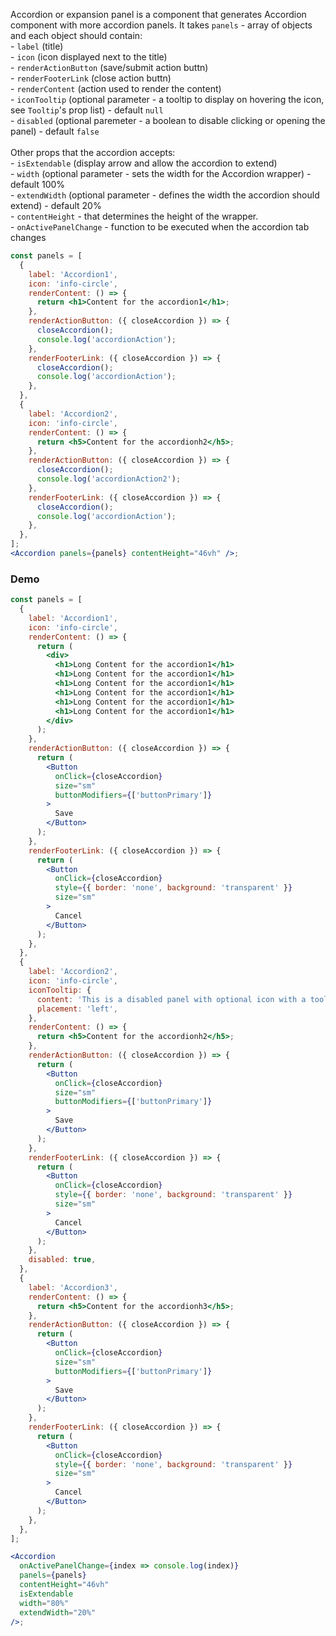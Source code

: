 Accordion or expansion panel is a component that generates Accordion component with more accordion panels. It takes `panels` - array of objects and each object should contain:
<br/>- `label` (title)
<br/>- `icon` (icon displayed next to the title)
<br/>- `renderActionButton` (save/submit action buttn)
<br/>- `renderFooterLink` (close action buttn)
<br/> - `renderContent` (action used to render the content)
<br/> - `iconTooltip` (optional parameter - a tooltip to display on hovering the icon, see `Tooltip`'s prop list) - default `null`
<br/> - `disabled` (optional paremeter - a boolean to disable clicking or opening the panel) - default `false`
<br/>
<br/>Other props that the accordion accepts:
<br/> - `isExtendable` (display arrow and allow the accordion to extend)
<br/> - `width` (optional parameter - sets the width for the Accordion wrapper) - default 100%
<br/> - `extendWidth` (optional parameter - defines the width the accordion should extend) - default 20%
<br/> - `contentHeight` - that determines the height of the wrapper.
<br/> - `onActivePanelChange` - function to be executed when the accordion tab changes

```jsx static
const panels = [
  {
    label: 'Accordion1',
    icon: 'info-circle',
    renderContent: () => {
      return <h1>Content for the accordion1</h1>;
    },
    renderActionButton: ({ closeAccordion }) => {
      closeAccordion();
      console.log('accordionAction');
    },
    renderFooterLink: ({ closeAccordion }) => {
      closeAccordion();
      console.log('accordionAction');
    },
  },
  {
    label: 'Accordion2',
    icon: 'info-circle',
    renderContent: () => {
      return <h5>Content for the accordionh2</h5>;
    },
    renderActionButton: ({ closeAccordion }) => {
      closeAccordion();
      console.log('accordionAction2');
    },
    renderFooterLink: ({ closeAccordion }) => {
      closeAccordion();
      console.log('accordionAction');
    },
  },
];
<Accordion panels={panels} contentHeight="46vh" />;
```

### Demo

```jsx
const panels = [
  {
    label: 'Accordion1',
    icon: 'info-circle',
    renderContent: () => {
      return (
        <div>
          <h1>Long Content for the accordion1</h1>
          <h1>Long Content for the accordion1</h1>
          <h1>Long Content for the accordion1</h1>
          <h1>Long Content for the accordion1</h1>
          <h1>Long Content for the accordion1</h1>
          <h1>Long Content for the accordion1</h1>
        </div>
      );
    },
    renderActionButton: ({ closeAccordion }) => {
      return (
        <Button
          onClick={closeAccordion}
          size="sm"
          buttonModifiers={['buttonPrimary']}
        >
          Save
        </Button>
      );
    },
    renderFooterLink: ({ closeAccordion }) => {
      return (
        <Button
          onClick={closeAccordion}
          style={{ border: 'none', background: 'transparent' }}
          size="sm"
        >
          Cancel
        </Button>
      );
    },
  },
  {
    label: 'Accordion2',
    icon: 'info-circle',
    iconTooltip: {
      content: 'This is a disabled panel with optional icon with a tooltip',
      placement: 'left',
    },
    renderContent: () => {
      return <h5>Content for the accordionh2</h5>;
    },
    renderActionButton: ({ closeAccordion }) => {
      return (
        <Button
          onClick={closeAccordion}
          size="sm"
          buttonModifiers={['buttonPrimary']}
        >
          Save
        </Button>
      );
    },
    renderFooterLink: ({ closeAccordion }) => {
      return (
        <Button
          onClick={closeAccordion}
          style={{ border: 'none', background: 'transparent' }}
          size="sm"
        >
          Cancel
        </Button>
      );
    },
    disabled: true,
  },
  {
    label: 'Accordion3',
    renderContent: () => {
      return <h5>Content for the accordionh3</h5>;
    },
    renderActionButton: ({ closeAccordion }) => {
      return (
        <Button
          onClick={closeAccordion}
          size="sm"
          buttonModifiers={['buttonPrimary']}
        >
          Save
        </Button>
      );
    },
    renderFooterLink: ({ closeAccordion }) => {
      return (
        <Button
          onClick={closeAccordion}
          style={{ border: 'none', background: 'transparent' }}
          size="sm"
        >
          Cancel
        </Button>
      );
    },
  },
];

<Accordion
  onActivePanelChange={index => console.log(index)}
  panels={panels}
  contentHeight="46vh"
  isExtendable
  width="80%"
  extendWidth="20%"
/>;
```
